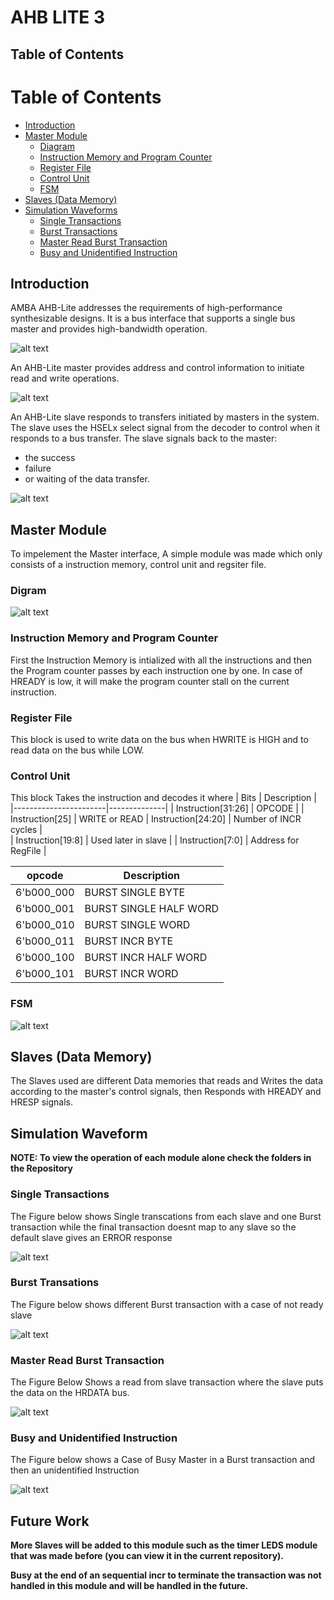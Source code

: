 # AHB LITE 3 
## Table of Contents
# Table of Contents
- [Introduction](#introduction)
- [Master Module](#master-module)
  - [Diagram](#digram)
  - [Instruction Memory and Program Counter](#instruction-memory-and-program-counter)
  - [Register File](#register-file)
  - [Control Unit](#control-unit)
  - [FSM](#fsm)
- [Slaves (Data Memory)](#slaves-data-memory)
- [Simulation Waveforms](#simulation-waveform)
  - [Single Transactions](#single-transactions)
  - [Burst Transactions](#burst-transactions)
  - [Master Read Burst Transaction](#master-read-burst-transaction)
  - [Busy and Unidentified Instruction](#busy-and-unidentified-instruction)

## Introduction
AMBA AHB-Lite addresses the requirements of high-performance synthesizable 
designs. It is a bus interface that supports a single bus master and provides high-bandwidth operation.

![alt text](images/AHB.png)

An AHB-Lite master provides address and control information to initiate read and write operations.

![alt text](images/master%20interface.jpg)

An AHB-Lite slave responds to transfers initiated by masters in the system. The slave 
uses the HSELx select signal from the decoder to control when it responds to a bus 
transfer. The slave signals back to the master:
- the success
- failure
-  or waiting of the data transfer.

![alt text](images/Slave.png)

## Master Module

To impelement the Master interface, A simple module was made which only consists of a instruction memory, control unit and regsiter file.
### Digram

![alt text](images/MASTER%20SYSTEM.jpg)

### Instruction Memory and Program Counter
First the Instruction Memory is intialized with all the instructions and then the Program counter passes by each instruction one by one.
In case of HREADY is low, it will make the program counter stall on the current instruction.

### Register File
This block is used to write data on the bus when HWRITE is HIGH and to read data on the bus while LOW.

### Control Unit
This block Takes the instruction and decodes it where
| Bits                  | Description  |
|-----------------------|--------------|
| Instruction[31:26]    | OPCODE         |
| Instruction[25]       | WRITE or READ
| Instruction[24:20]    | Number of INCR cycles         |       
| Instruction[19:8]     | Used later in slave    | 
| Instruction[7:0]      | Address for RegFile     |


| opcode                  | Description  |
|-----------------------|--------------|
| 6'b000_000    |     BURST SINGLE BYTE     |
| 6'b000_001    | BURST SINGLE HALF WORD         |       
| 6'b000_010       | BURST SINGLE WORD    | 
| 6'b000_011       | BURST INCR BYTE     |      
| 6'b000_100       | BURST INCR HALF WORD    | 
| 6'b000_101       | BURST INCR WORD     |

### FSM
![alt text](images/states.jpg)

## Slaves (Data Memory)
The Slaves used are different Data memories that reads and Writes the data according to the master's control signals, then Responds with HREADY and HRESP signals.

## Simulation Waveform
**NOTE: To view the operation of each module alone check the folders in the Repository**

### Single Transactions 

The Figure below shows Single transcations from each slave and one Burst transaction while the final transaction doesnt map to any slave so the default slave gives an ERROR response

![alt text](images/single%20and%20error.JPG)

### Burst Transations

The Figure below shows different Burst transaction with a case of not ready slave

![alt text](images/burst1.JPG)

### Master Read Burst Transaction 

The Figure Below Shows a read from slave transaction where the slave puts the data on the HRDATA bus.

![alt text](images/burst%20read.JPG)

### Busy and Unidentified Instruction

The Figure below shows a Case of Busy Master in a Burst transaction and then an unidentified Instruction

![alt text](images/busy%20and%20finsh.JPG)

## Future Work
**More Slaves will be added to this module such as the timer LEDS module that was made before (you can view it in the current repository).**

**Busy at the end of an sequential incr to terminate the transaction was not handled in this module and will be handled in the future.**
